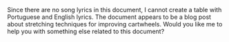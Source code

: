 Since there are no song lyrics in this document, I cannot create a table with Portuguese and English lyrics. The document appears to be a blog post about stretching techniques for improving cartwheels. Would you like me to help you with something else related to this document?
